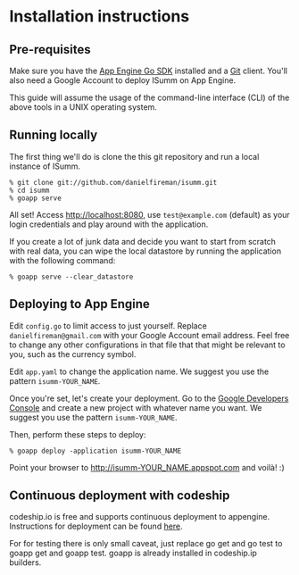 # Installation instructions


## Pre-requisites

Make sure you have the [App Engine Go SDK][go_sdk] installed and a [Git][git] client.
You'll also need a Google Account to deploy ISumm on App Engine.

[go_sdk]: https://cloud.google.com/appengine/downloads#Google_App_Engine_SDK_for_Go
[git]: https://git-scm.com/downloads

This guide will assume the usage of the command-line interface (CLI) of the above tools in a UNIX operating system.


## Running locally

The first thing we'll do is clone the this git repository and run a local instance of ISumm.

	% git clone git://github.com/danielfireman/isumm.git
	% cd isumm
	% goapp serve

All set!
Access <http://localhost:8080>, use `test@example.com` (default) as your login credentials and play around with the application.

If you create a lot of junk data and decide you want to start from scratch with real data, you can wipe the local datastore by running the application with the following command:

	% goapp serve --clear_datastore


## Deploying to App Engine

Edit `config.go` to limit access to just yourself.
Replace `danielfireman@gmail.com` with your Google Account email address.
Feel free to change any other configurations in that file that that might be relevant to you, such as the currency symbol.

Edit `app.yaml` to change the application name. We suggest you use the pattern `isumm-YOUR_NAME`.

Once you're set, let's create your deployment.
Go to the [Google Developers Console][console] and create a new project with whatever name you want. We suggest you use the pattern `isumm-YOUR_NAME`.


[console]: https://console.developers.google.com

Then, perform these steps to deploy:

	% goapp deploy -application isumm-YOUR_NAME

Point your browser to <http://isumm-YOUR_NAME.appspot.com> and voilà! :)

## Continuous deployment with codeship
codeship.io is free and supports continuous deployment to appengine. Instructions for deployment can be found [here](https://codeship.com/documentation/continuous-deployment/deployment-to-google-app-engine/).

For for testing there is only small caveat, just replace go get and go test to goapp get and goapp test. goapp is already installed in codeship.ip builders.